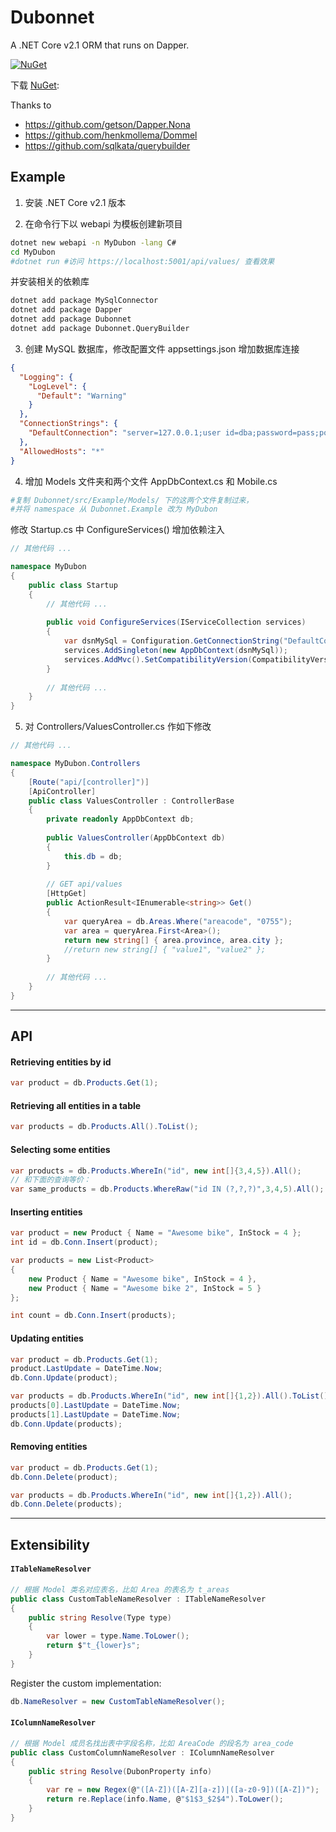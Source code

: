 # Dubonnet
A .NET Core v2.1 ORM that runs on Dapper.

[![NuGet](https://img.shields.io/nuget/dt/Microsoft.AspNetCore.Mvc.svg)](https://www.nuget.org/packages/Dubonnet/)

下载 [NuGet](https://www.nuget.org/packages/Dubonnet):

Thanks to 

 * https://github.com/getson/Dapper.Nona
 * https://github.com/henkmollema/Dommel
 * https://github.com/sqlkata/querybuilder

## Example

1. 安装 .NET Core v2.1 版本

2. 在命令行下以 webapi 为模板创建新项目
```bash
dotnet new webapi -n MyDubon -lang C#
cd MyDubon
#dotnet run #访问 https://localhost:5001/api/values/ 查看效果
```
并安装相关的依赖库
```bash
dotnet add package MySqlConnector
dotnet add package Dapper
dotnet add package Dubonnet
dotnet add package Dubonnet.QueryBuilder
```
3. 创建 MySQL 数据库，修改配置文件 appsettings.json 增加数据库连接
```json
{
  "Logging": {
    "LogLevel": {
      "Default": "Warning"
    }
  },
  "ConnectionStrings": {
    "DefaultConnection": "server=127.0.0.1;user id=dba;password=pass;port=3306;database=db_mobile;SslMode=none"
  },
  "AllowedHosts": "*"
}
```

4. 增加 Models 文件夹和两个文件 AppDbContext.cs 和 Mobile.cs
```bash
#复制 Dubonnet/src/Example/Models/ 下的这两个文件复制过来，
#并将 namespace 从 Dubonnet.Example 改为 MyDubon
```
修改 Startup.cs 中 ConfigureServices() 增加依赖注入
```csharp
// 其他代码 ...

namespace MyDubon
{
    public class Startup
    {
    	// 其他代码 ...
    	
		public void ConfigureServices(IServiceCollection services)
		{
			var dsnMySql = Configuration.GetConnectionString("DefaultConnection");
			services.AddSingleton(new AppDbContext(dsnMySql));
			services.AddMvc().SetCompatibilityVersion(CompatibilityVersion.Version_2_1);
		}
		
		// 其他代码 ...
	}
}
```

5. 对 Controllers/ValuesController.cs 作如下修改
```csharp
// 其他代码 ...

namespace MyDubon.Controllers
{
    [Route("api/[controller]")]
    [ApiController]
    public class ValuesController : ControllerBase
    {
		private readonly AppDbContext db;
		
		public ValuesController(AppDbContext db)
		{
		    this.db = db;
		}
		
		// GET api/values
		[HttpGet]
		public ActionResult<IEnumerable<string>> Get()
		{
		    var queryArea = db.Areas.Where("areacode", "0755");
		    var area = queryArea.First<Area>();
		    return new string[] { area.province, area.city };
		    //return new string[] { "value1", "value2" };
		}
		
		// 其他代码 ...
	}
}
```

<hr>

## API

#### Retrieving entities by id
```csharp
var product = db.Products.Get(1);
```

#### Retrieving all entities in a table
```csharp
var products = db.Products.All().ToList();
```

#### Selecting some entities
```csharp
var products = db.Products.WhereIn("id", new int[]{3,4,5}).All();
// 和下面的查询等价：
var same_products = db.Products.WhereRaw("id IN (?,?,?)",3,4,5).All();
```

#### Inserting entities
```csharp
var product = new Product { Name = "Awesome bike", InStock = 4 };
int id = db.Conn.Insert(product);
```
```csharp
var products = new List<Product>
{
    new Product { Name = "Awesome bike", InStock = 4 },
    new Product { Name = "Awesome bike 2", InStock = 5 }
};

int count = db.Conn.Insert(products);
```
#### Updating entities
```csharp
var product = db.Products.Get(1);
product.LastUpdate = DateTime.Now;
db.Conn.Update(product);
```
```csharp
var products = db.Products.WhereIn("id", new int[]{1,2}).All().ToList();
products[0].LastUpdate = DateTime.Now;
products[1].LastUpdate = DateTime.Now;
db.Conn.Update(products);
```
#### Removing entities
```csharp
var product = db.Products.Get(1);
db.Conn.Delete(product);
```
```csharp
var products = db.Products.WhereIn("id", new int[]{1,2}).All();
db.Conn.Delete(products);
```
<hr>

## Extensibility
#### `ITableNameResolver`
```csharp
// 根据 Model 类名对应表名，比如 Area 的表名为 t_areas
public class CustomTableNameResolver : ITableNameResolver
{
    public string Resolve(Type type)
    {
        var lower = type.Name.ToLower();
        return $"t_{lower}s";
    }
}
```

Register the custom implementation:
```csharp
db.NameResolver = new CustomTableNameResolver();
```

#### `IColumnNameResolver`
```csharp
// 根据 Model 成员名找出表中字段名称，比如 AreaCode 的段名为 area_code
public class CustomColumnNameResolver : IColumnNameResolver
{
    public string Resolve(DubonProperty info)
    {
        var re = new Regex(@"([A-Z])([A-Z][a-z])|([a-z0-9])([A-Z])");
        return re.Replace(info.Name, @"$1$3_$2$4").ToLower();
    }
}
```
